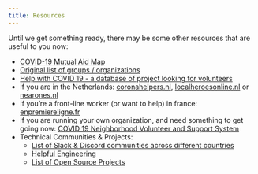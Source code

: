 ```yaml
---
title: Resources
---
```


Until we get something ready, there may be some other resources that are useful to you now:

- [COVID-19 Mutual Aid Map](https://map.reach4help.org/)
- [Original list of groups / organizations](https://docs.google.com/document/d/1uP49OQGhosfBN4BOYQvyy_Mu3mpCSOYzip13LksC-S8/edit#)
- [Help with COVID 19 - a database of project looking for volunteers](https://helpwithcovid.com/)
- If you are in the Netherlands: [coronahelpers.nl](https://www.coronahelpers.nl/), [localheroesonline.nl](http://localheroesonline.nl/) or [nearones.nl](https://www.nearones.nl/)
- If you’re a front-line worker (or want to help) in france: [enpremiereligne.fr](https://enpremiereligne.fr/)
- If you are running your own organization, and need something to get going now: [COVID 19 Neighborhood Volunteer and Support System](https://www.chrisdancy.com/employment/2020/3/17/covid-19-neighborhood-volunteer-and-support-system)
- Technical Communities & Projects:
  - [List of Slack & Discord communities across different countries](https://docs.google.com/document/d/e/2PACX-1vS2p8BPJ5d0WcHxRAB0BWCv6fY2lgZPVanfZNqOX4z2e00cOEwPIWhlO5ZNlPb5Fe2Pva_c74leKrR2/pub)
  - [Helpful Engineering](https://www.helpfulengineering.org/)
  - [List of Open Source Projects](https://github.com/soroushchehresa/awesome-coronavirus)
